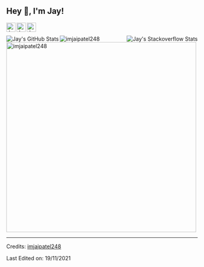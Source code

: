 <h2 title="hehehe"> Hey 👋, I'm Jay!</h2>

<a href="https://www.linkedin.com/in/jay-patel-aaa44918b/">
  <img align="left" alt="Jay's LinkedIn" width="24px" src="https://img.icons8.com/nolan/96/linkedin.png" />
</a>
<a href="https://www.instagram.com/jaipatel248/">
  <img align="left" alt="Jay's Instagram" width="24px" src="https://img.icons8.com/nolan/96/instagram-new.png" />
</a>
<a href="https://twitter.com/jaipatel248">
  <img align="left" alt="Jay's Twitter" width="24px" src="https://img.icons8.com/nolan/96/twitter.png" />
</a>




<br />
<br />


 

<!-- **About Me!**

[![Typing SVG](https://readme-typing-svg.herokuapp.com/?lines=I+am+full+stack+developer)](https://git.io/typing-svg)

- 👨🏽‍💻 I’m currently a ISE Undergrad student at RNS Institute of Technology, Bangalore
- 🌱 I’m currently exploring Blockchain with a big interest in Smart Contracts. 
- 💬 Ask me about anything, I love to answer!
- 📫 Email me at [phoenix2810@protonmail.com](mailto:phoenix2810@protonmail.com). -->



<!-- **Languages and Tools:**  


<code><img height="20" src="https://img.icons8.com/nolan/96/python.png"></code> Python
<code><img height="20" src="https://img.icons8.com/nolan/96/ethereum.png"></code> Javascript

<code><img height="20" src="https://img.icons8.com/nolan/96/c-plus-plus.png"></code> C++
<code><img height="20" src="https://img.icons8.com/nolan/96/sql.png"></code> MySQL

<code><img height="20" src="https://img.icons8.com/nolan/96/git.png"></code> GIT -->



<div align="center" >
  <img align="left" src="https://github-readme-stats.vercel.app/api?username=imjaipatel248&show_icons=true&hide_border=true&count_private=true&theme=shades-of-purple&icon_color=fad000" alt="Jay's GitHub Stats">
<img align="right" src="https://github-readme-stackoverflow.vercel.app/?userID=16924632&theme=dark" alt="Jay's Stackoverflow Stats">
 </div>
<img align="center" src="https://github-readme-streak-stats.herokuapp.com/?user=imjaipatel248&count_private=true&theme=radical" alt="imjaipatel248" />
<img align="center" width=500 src="https://github-readme-stats.vercel.app/api/top-langs/?username=imjaipatel248&count_private=true&theme=radical" alt="imjaipatel248" />

-----
Credits: [imjaipatel248](https://github.com/imjaipatel248)

Last Edited on: 19/11/2021
